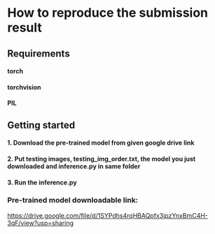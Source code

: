 # How to reproduce the submission result
## Requirements

#### torch
#### torchvision
#### PIL

## Getting started

#### 1. Download the pre-trained model from given google drive link
#### 2. Put testing images, testing_img_order.txt, the model you just downloaded and inference.py in same folder
#### 3. Run the inference.py

### Pre-trained model downloadable link:
https://drive.google.com/file/d/1SYPdhs4rqHBAQpfx3jpzYnxBmC4H-3qF/view?usp=sharing
